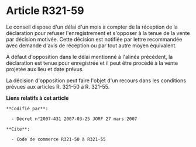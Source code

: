 # Article R321-59

Le conseil dispose d'un délai d'un mois à compter de la réception de la déclaration pour refuser l'enregistrement et
s'opposer à la tenue de la vente par décision motivée. Cette décision est notifiée par lettre recommandée avec demande d'avis
de réception ou par tout autre moyen équivalent.

A défaut d'opposition dans le délai mentionné à l'alinéa précédent, la déclaration est tenue pour enregistrée et il peut être
procédé à la vente projetée aux lieu et date prévus.

La décision d'opposition peut faire l'objet d'un recours dans les conditions prévues aux articles R. 321-50 à R. 321-55.

**Liens relatifs à cet article**

	**Codifié par**:

	  - Décret n°2007-431 2007-03-25 JORF 27 mars 2007

	**Cite**:

	  - Code de commerce R321-50 à R321-55
